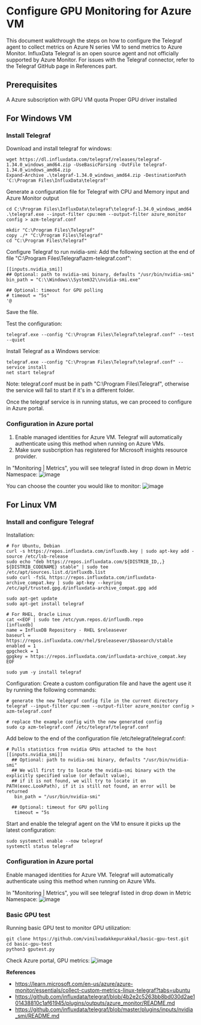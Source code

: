 # Configure GPU Monitoring for Azure VM
This document walkthrough the steps on how to configure the Telegraf agent to collect metrics on Azure N series VM to send metrics to Azure Monitor.
InfluxData Telegraf is an open source agent and not officially supported by Azure Monitor. For issues with the Telegraf connector, refer to the Telegraf GitHub page in References part.

## Prerequisites
A Azure subscription with GPU VM quota
Proper GPU driver installed

## For Windows VM
### Install Telegraf
Download and install telegraf for windows:
```
wget https://dl.influxdata.com/telegraf/releases/telegraf-1.34.0_windows_amd64.zip -UseBasicParsing -OutFile telegraf-1.34.0_windows_amd64.zip
Expand-Archive .\telegraf-1.34.0_windows_amd64.zip -DestinationPath 'C:\Program Files\InfluxData\telegraf'
```

Generate a configuration file for Telegraf with CPU and Memory input and Azure Monitor output
```
cd C:\Program Files\InfluxData\telegraf\telegraf-1.34.0_windows_amd64
.\telegraf.exe --input-filter cpu:mem --output-filter azure_monitor config > azm-telegraf.conf

mkdir "C:\Program Files\Telegraf"
copy ./* "C:\Program Files\Telegraf"
cd "C:\Program Files\Telegraf"
```

Configure Telegraf to run nvidia-smi:
Add the following section at the end of file "C:\Program Files\Telegraf\azm-telegraf.conf":
```
[[inputs.nvidia_smi]]
## Optional: path to nvidia-smi binary, defaults "/usr/bin/nvidia-smi"
bin_path = "C:\\Windows\\System32\\nvidia-smi.exe"

## Optional: timeout for GPU polling
# timeout = "5s"
'@
```
Save the file.

Test the configuration:
```
telegraf.exe --config "C:\Program Files\Telegraf\telegraf.conf" --test --quiet
```
Install Telegraf as a Windows service:
```
telegraf.exe --config "C:\Program Files\Telegraf\telegraf.conf" --service install
net start telegraf
```
Note: telegraf.conf must be in path "C:\Program Files\Telegraf", otherwise the service will fail to start if it's in a different folder.

Once the telegraf service is in running status, we can proceed to configure in Azure portal.

### Configuration in Azure portal
1. Enable managed identities for Azure VM. Telegraf will automatically authenticate using this method when running on Azure VMs.
2. Make sure susbcription has registered for Microsoft insights resource provider.

In "Monitoring | Metrics", you will see telegraf listed in drop down in Metric Namespace:
![image](https://github.com/user-attachments/assets/dac75326-cfbd-4f20-a87f-62c8a4ab17ac)

You can choose the counter you would like to monitor:
![image](https://github.com/user-attachments/assets/9a6aef7b-89c5-479b-b7f0-47f9cf17f5b7)

## For Linux VM
### Install and configure Telegraf
Installation:
```
# For Ubuntu, Debian
curl -s https://repos.influxdata.com/influxdb.key | sudo apt-key add -
source /etc/lsb-release
sudo echo "deb https://repos.influxdata.com/${DISTRIB_ID,,} ${DISTRIB_CODENAME} stable" | sudo tee /etc/apt/sources.list.d/influxdb.list
sudo curl -fsSL https://repos.influxdata.com/influxdata-archive_compat.key | sudo apt-key --keyring /etc/apt/trusted.gpg.d/influxdata-archive_compat.gpg add

sudo apt-get update
sudo apt-get install telegraf

# For RHEL, Oracle Linux
cat <<EOF | sudo tee /etc/yum.repos.d/influxdb.repo
[influxdb]
name = InfluxDB Repository - RHEL $releasever
baseurl = https://repos.influxdata.com/rhel/$releasever/$basearch/stable
enabled = 1
gpgcheck = 1
gpgkey = https://repos.influxdata.com/influxdata-archive_compat.key
EOF

sudo yum -y install telegraf
```
Configuration:
Create a custom configuration file and have the agent use it by running the following commands:
```
# generate the new Telegraf config file in the current directory
telegraf --input-filter cpu:mem --output-filter azure_monitor config > azm-telegraf.conf

# replace the example config with the new generated config
sudo cp azm-telegraf.conf /etc/telegraf/telegraf.conf
```
Add below to the end of the configuration file /etc/telegraf/telegraf.conf:
```
# Pulls statistics from nvidia GPUs attached to the host
[[inputs.nvidia_smi]]
  ## Optional: path to nvidia-smi binary, defaults "/usr/bin/nvidia-smi"
  ## We will first try to locate the nvidia-smi binary with the explicitly specified value (or default value),
  ## if it is not found, we will try to locate it on PATH(exec.LookPath), if it is still not found, an error will be returned
   bin_path = "/usr/bin/nvidia-smi"

  ## Optional: timeout for GPU polling
   timeout = "5s
```
Start and enable the telegraf agent on the VM to ensure it picks up the latest configuration:
```
sudo systemctl enable --now telegraf
systemctl status telegraf
```
### Configuration in Azure portal
Enable managed identities for Azure VM. Telegraf will automatically authenticate using this method when running on Azure VMs.

In "Monitoring | Metrics", you will see telegraf listed in drop down in Metric Namespace:
![image](https://github.com/user-attachments/assets/f40104e8-c1e9-47d0-9a7e-81cccf4a0dd4)

### Basic GPU test
Running basic GPU test to monitor GPU utilization:
```
git clone https://github.com/vinilvadakkepurakkal/basic-gpu-test.git
cd basic-gpu-test
python3 gputest.py
```
Check Azure portal, GPU metrics:
![image](https://github.com/user-attachments/assets/6c7cdb14-7c20-4630-8016-b965049fd483)


**References**
- https://learn.microsoft.com/en-us/azure/azure-monitor/essentials/collect-custom-metrics-linux-telegraf?tabs=ubuntu
- https://github.com/influxdata/telegraf/blob/4b2e2c5263bb8bd030d2ae101438810c1af61945/plugins/outputs/azure_monitor/README.md
- https://github.com/influxdata/telegraf/blob/master/plugins/inputs/nvidia_smi/README.md
